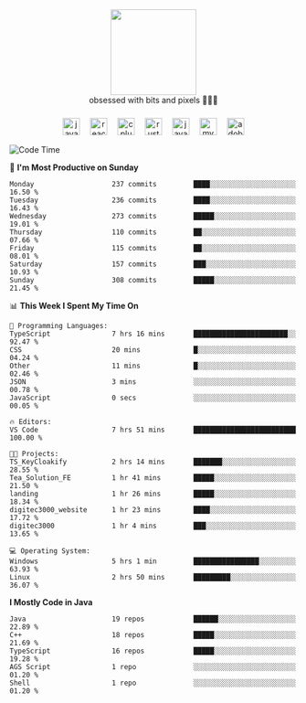 


  <div align="center">
    
   <img src = "https://i.postimg.cc/W1R4TF4j/d6kpuve-c97567cf-518b-4b86-a271-5c89d88d22f7.gif"  width=150px height=150px />
 </div>

<div align="center">
  obsessed with bits and pixels 🧑‍💻🎨
</div>

  ###
<div align="center">
 <img src="https://cdn.jsdelivr.net/gh/devicons/devicon/icons/javascript/javascript-original.svg" height="30" alt="javascript logo"  />
  <img width="10" />
  <img src="https://cdn.jsdelivr.net/gh/devicons/devicon/icons/react/react-original.svg" height="30" alt="react logo"  />
  <img width="10" />
   <!--<img src="https://cdn.jsdelivr.net/gh/devicons/devicon/icons/nodejs/nodejs-original.svg" height="30" alt="nodejs logo"  />
  <img width="10" />
 <img src="https://cdn.jsdelivr.net/gh/devicons/devicon/icons/flutter/flutter-original.svg" height="30" alt="flutter logo"  />
 <img width="10" />-->
  <img src="https://cdn.jsdelivr.net/gh/devicons/devicon/icons/cplusplus/cplusplus-original.svg" height="30" alt="cpluplus logo"  />
  <img width="10" />
    <img src="https://cdn.jsdelivr.net/gh/devicons/devicon/icons/rust/rust-original.svg" height="30" alt="rust logo"  />
  <img width="10" />
  <img src="https://cdn.jsdelivr.net/gh/devicons/devicon/icons/java/java-original.svg" height="30" alt="java logo"  />
  <img width="10" />
  <img src="https://skillicons.dev/icons?i=mysql" height="30" alt="mysql logo"  />
  <img width="10" />
  <img src="https://skillicons.dev/icons?i=pr" height="30" alt="adobepremierepro logo"  />
</div>

<!--START_SECTION:waka-->
![Code Time](http://img.shields.io/badge/Code%20Time-2%2C194%20hrs%2050%20mins-blue)

📅 **I'm Most Productive on Sunday** 

```text
Monday                   237 commits         ████░░░░░░░░░░░░░░░░░░░░░   16.50 % 
Tuesday                  236 commits         ████░░░░░░░░░░░░░░░░░░░░░   16.43 % 
Wednesday                273 commits         █████░░░░░░░░░░░░░░░░░░░░   19.01 % 
Thursday                 110 commits         ██░░░░░░░░░░░░░░░░░░░░░░░   07.66 % 
Friday                   115 commits         ██░░░░░░░░░░░░░░░░░░░░░░░   08.01 % 
Saturday                 157 commits         ███░░░░░░░░░░░░░░░░░░░░░░   10.93 % 
Sunday                   308 commits         █████░░░░░░░░░░░░░░░░░░░░   21.45 % 
```


📊 **This Week I Spent My Time On** 

```text
💬 Programming Languages: 
TypeScript               7 hrs 16 mins       ███████████████████████░░   92.47 % 
CSS                      20 mins             █░░░░░░░░░░░░░░░░░░░░░░░░   04.24 % 
Other                    11 mins             █░░░░░░░░░░░░░░░░░░░░░░░░   02.46 % 
JSON                     3 mins              ░░░░░░░░░░░░░░░░░░░░░░░░░   00.78 % 
JavaScript               0 secs              ░░░░░░░░░░░░░░░░░░░░░░░░░   00.05 % 

🔥 Editors: 
VS Code                  7 hrs 51 mins       █████████████████████████   100.00 % 

🐱‍💻 Projects: 
TS_KeyCloakify           2 hrs 14 mins       ███████░░░░░░░░░░░░░░░░░░   28.55 % 
Tea_Solution_FE          1 hr 41 mins        █████░░░░░░░░░░░░░░░░░░░░   21.50 % 
landing                  1 hr 26 mins        █████░░░░░░░░░░░░░░░░░░░░   18.34 % 
digitec3000_website      1 hr 23 mins        ████░░░░░░░░░░░░░░░░░░░░░   17.72 % 
digitec3000              1 hr 4 mins         ███░░░░░░░░░░░░░░░░░░░░░░   13.65 % 

💻 Operating System: 
Windows                  5 hrs 1 min         ████████████████░░░░░░░░░   63.93 % 
Linux                    2 hrs 50 mins       █████████░░░░░░░░░░░░░░░░   36.07 % 
```

**I Mostly Code in Java** 

```text
Java                     19 repos            ██████░░░░░░░░░░░░░░░░░░░   22.89 % 
C++                      18 repos            █████░░░░░░░░░░░░░░░░░░░░   21.69 % 
TypeScript               16 repos            █████░░░░░░░░░░░░░░░░░░░░   19.28 % 
AGS Script               1 repo              ░░░░░░░░░░░░░░░░░░░░░░░░░   01.20 % 
Shell                    1 repo              ░░░░░░░░░░░░░░░░░░░░░░░░░   01.20 % 
```




<!--END_SECTION:waka-->
